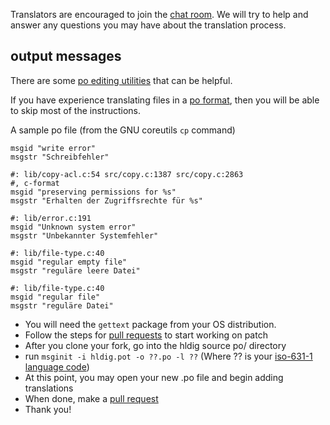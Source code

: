 Translators are encouraged to join the [chat
room](https://join.slack.com/t/htdig/shared_invite/enQtMjY3NDU1MjMwODk3LTdmM2I2OWI5NWI4MzU4Y2JmMjk2MzAxNDYzM2IzZjJmMGE2MDZmMWMxNDY3MjAwOGFjMmE1YjM2MmM4MzVkNzk).
We will try to help and answer any questions you may have about the
translation process.

## output messages

There are some [po editing
utilities](https://www.gnu.org/software/trans-coord/manual/web-trans/html_node/PO-Editors.html)
that can be helpful.

If you have experience translating files in a [po
format](https://www.gnu.org/software/gettext/manual/html_node/PO-Files.html),
then you will be able to skip most of the instructions.

A sample po file (from the GNU coreutils `cp` command)
```
msgid "write error"
msgstr "Schreibfehler"

#: lib/copy-acl.c:54 src/copy.c:1387 src/copy.c:2863
#, c-format
msgid "preserving permissions for %s"
msgstr "Erhalten der Zugriffsrechte für %s"

#: lib/error.c:191
msgid "Unknown system error"
msgstr "Unbekannter Systemfehler"

#: lib/file-type.c:40
msgid "regular empty file"
msgstr "reguläre leere Datei"

#: lib/file-type.c:40
msgid "regular file"
msgstr "reguläre Datei"
```

* You will need the `gettext` package from your OS distribution.
* Follow the steps for [pull requests](https://github.com/andy5995/hldig/blob/master/CONTRIBUTING.md#pull-requests) to start working on patch
* After you clone your fork, go into the hldig source po/ directory
* run `msginit -i hldig.pot -o ??.po -l ??` (Where ?? is your
 [iso-631-1 language code](https://en.wikipedia.org/wiki/List_of_ISO_639-1_codes))
* At this point, you may open your new .po file and begin adding translations
* When done, make a [pull request](https://github.com/andy5995/hldig/blob/master/CONTRIBUTING.md#pull-requests)
* Thank you!
